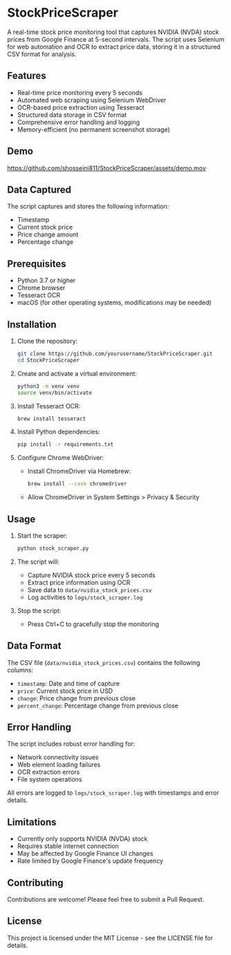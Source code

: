 # StockPriceScraper

A real-time stock price monitoring tool that captures NVIDIA (NVDA) stock prices from Google Finance at 5-second intervals. The script uses Selenium for web automation and OCR to extract price data, storing it in a structured CSV format for analysis.

## Features

- Real-time price monitoring every 5 seconds
- Automated web scraping using Selenium WebDriver
- OCR-based price extraction using Tesseract
- Structured data storage in CSV format
- Comprehensive error handling and logging
- Memory-efficient (no permanent screenshot storage)

## Demo

https://github.com/shosseini811/StockPriceScraper/assets/demo.mov

## Data Captured

The script captures and stores the following information:
- Timestamp
- Current stock price
- Price change amount
- Percentage change

## Prerequisites

- Python 3.7 or higher
- Chrome browser
- Tesseract OCR
- macOS (for other operating systems, modifications may be needed)

## Installation

1. Clone the repository:
   ```bash
   git clone https://github.com/yourusername/StockPriceScraper.git
   cd StockPriceScraper
   ```

2. Create and activate a virtual environment:
   ```bash
   python3 -m venv venv
   source venv/bin/activate
   ```

3. Install Tesseract OCR:
   ```bash
   brew install tesseract
   ```

4. Install Python dependencies:
   ```bash
   pip install -r requirements.txt
   ```

5. Configure Chrome WebDriver:
   - Install ChromeDriver via Homebrew:
     ```bash
     brew install --cask chromedriver
     ```
   - Allow ChromeDriver in System Settings > Privacy & Security

## Usage

1. Start the scraper:
   ```bash
   python stock_scraper.py
   ```

2. The script will:
   - Capture NVIDIA stock price every 5 seconds
   - Extract price information using OCR
   - Save data to `data/nvidia_stock_prices.csv`
   - Log activities to `logs/stock_scraper.log`

3. Stop the script:
   - Press Ctrl+C to gracefully stop the monitoring

## Data Format

The CSV file (`data/nvidia_stock_prices.csv`) contains the following columns:
- `timestamp`: Date and time of capture
- `price`: Current stock price in USD
- `change`: Price change from previous close
- `percent_change`: Percentage change from previous close

## Error Handling

The script includes robust error handling for:
- Network connectivity issues
- Web element loading failures
- OCR extraction errors
- File system operations

All errors are logged to `logs/stock_scraper.log` with timestamps and error details.

## Limitations

- Currently only supports NVIDIA (NVDA) stock
- Requires stable internet connection
- May be affected by Google Finance UI changes
- Rate limited by Google Finance's update frequency

## Contributing

Contributions are welcome! Please feel free to submit a Pull Request.

## License

This project is licensed under the MIT License - see the LICENSE file for details.
